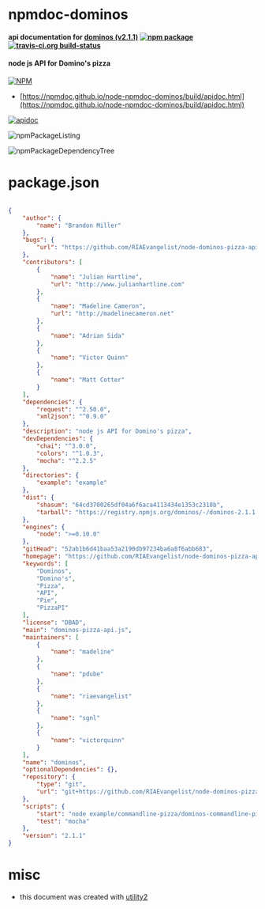# npmdoc-dominos

#### api documentation for  [dominos (v2.1.1)](https://github.com/RIAEvangelist/node-dominos-pizza-api)  [![npm package](https://img.shields.io/npm/v/npmdoc-dominos.svg?style=flat-square)](https://www.npmjs.org/package/npmdoc-dominos) [![travis-ci.org build-status](https://api.travis-ci.org/npmdoc/node-npmdoc-dominos.svg)](https://travis-ci.org/npmdoc/node-npmdoc-dominos)

#### node js API for Domino's pizza

[![NPM](https://nodei.co/npm/dominos.png?downloads=true&downloadRank=true&stars=true)](https://www.npmjs.com/package/dominos)

- [https://npmdoc.github.io/node-npmdoc-dominos/build/apidoc.html](https://npmdoc.github.io/node-npmdoc-dominos/build/apidoc.html)

[![apidoc](https://npmdoc.github.io/node-npmdoc-dominos/build/screenCapture.buildCi.browser.%252Ftmp%252Fbuild%252Fapidoc.html.png)](https://npmdoc.github.io/node-npmdoc-dominos/build/apidoc.html)

![npmPackageListing](https://npmdoc.github.io/node-npmdoc-dominos/build/screenCapture.npmPackageListing.svg)

![npmPackageDependencyTree](https://npmdoc.github.io/node-npmdoc-dominos/build/screenCapture.npmPackageDependencyTree.svg)



# package.json

```json

{
    "author": {
        "name": "Brandon Miller"
    },
    "bugs": {
        "url": "https://github.com/RIAEvangelist/node-dominos-pizza-api/issues"
    },
    "contributors": [
        {
            "name": "Julian Hartline",
            "url": "http://www.julianhartline.com"
        },
        {
            "name": "Madeline Cameron",
            "url": "http://madelinecameron.net"
        },
        {
            "name": "Adrian Sida"
        },
        {
            "name": "Victor Quinn"
        },
        {
            "name": "Matt Cotter"
        }
    ],
    "dependencies": {
        "request": "^2.50.0",
        "xml2json": "^0.9.0"
    },
    "description": "node js API for Domino's pizza",
    "devDependencies": {
        "chai": "^3.0.0",
        "colors": "^1.0.3",
        "mocha": "^2.2.5"
    },
    "directories": {
        "example": "example"
    },
    "dist": {
        "shasum": "64cd3700265df04a6f6aca4113434e1353c2318b",
        "tarball": "https://registry.npmjs.org/dominos/-/dominos-2.1.1.tgz"
    },
    "engines": {
        "node": ">=0.10.0"
    },
    "gitHead": "52ab1b6d41baa53a2190db97234ba6a8f6abb683",
    "homepage": "https://github.com/RIAEvangelist/node-dominos-pizza-api",
    "keywords": [
        "Dominos",
        "Domino's",
        "Pizza",
        "API",
        "Pie",
        "PizzaPI"
    ],
    "license": "DBAD",
    "main": "dominos-pizza-api.js",
    "maintainers": [
        {
            "name": "madeline"
        },
        {
            "name": "pdube"
        },
        {
            "name": "riaevangelist"
        },
        {
            "name": "sgnl"
        },
        {
            "name": "victorquinn"
        }
    ],
    "name": "dominos",
    "optionalDependencies": {},
    "repository": {
        "type": "git",
        "url": "git+https://github.com/RIAEvangelist/node-dominos-pizza-api.git"
    },
    "scripts": {
        "start": "node example/commandline-pizza/dominos-commandline-pizza.js",
        "test": "mocha"
    },
    "version": "2.1.1"
}
```



# misc
- this document was created with [utility2](https://github.com/kaizhu256/node-utility2)
